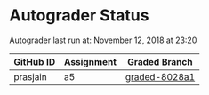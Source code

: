 # Autograder Status
Autograder last run at: November 12, 2018 at 23:20

| GitHub ID | Assignment | Graded Branch |
|-----------|------------|---------------|
| prasjain | a5 | [graded-8028a1](https://github.com/Fall2018COMP401-001/a5-prasjain/tree/graded-8028a1) | 
